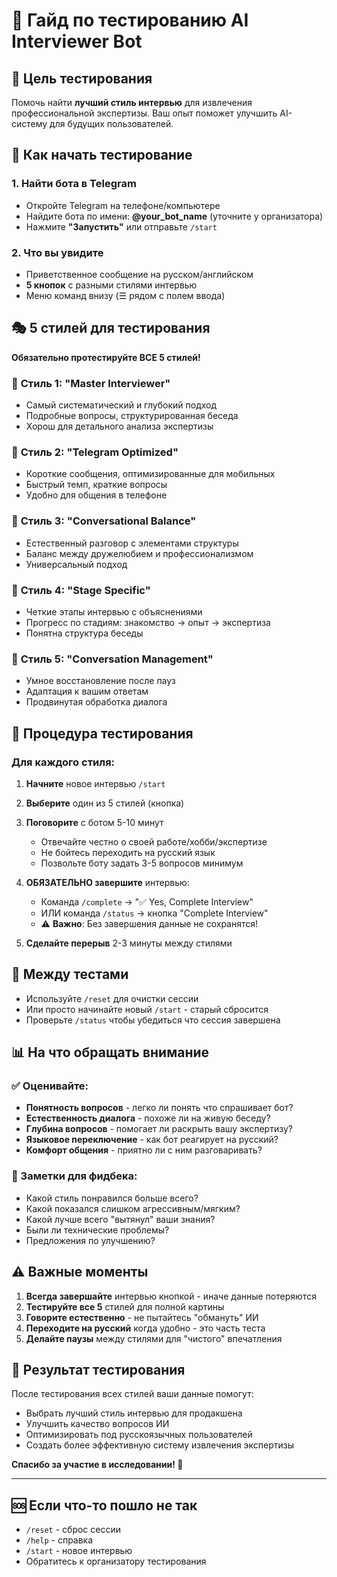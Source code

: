 # 🧪 Гайд по тестированию AI Interviewer Bot

## 🎯 Цель тестирования
Помочь найти **лучший стиль интервью** для извлечения профессиональной экспертизы. Ваш опыт поможет улучшить AI-систему для будущих пользователей.

## 📱 Как начать тестирование

### 1. Найти бота в Telegram
- Откройте Telegram на телефоне/компьютере
- Найдите бота по имени: **@your_bot_name** (уточните у организатора)
- Нажмите **"Запустить"** или отправьте `/start`

### 2. Что вы увидите
- Приветственное сообщение на русском/английском
- **5 кнопок** с разными стилями интервью
- Меню команд внизу (☰ рядом с полем ввода)

## 🎭 5 стилей для тестирования

**Обязательно протестируйте ВСЕ 5 стилей!**

### 🎯 **Стиль 1: "Master Interviewer"**
- Самый систематический и глубокий подход
- Подробные вопросы, структурированная беседа
- Хорош для детального анализа экспертизы

### 📱 **Стиль 2: "Telegram Optimized"** 
- Короткие сообщения, оптимизированные для мобильных
- Быстрый темп, краткие вопросы
- Удобно для общения в телефоне

### 💬 **Стиль 3: "Conversational Balance"**
- Естественный разговор с элементами структуры
- Баланс между дружелюбием и профессионализмом
- Универсальный подход

### 🎪 **Стиль 4: "Stage Specific"**
- Четкие этапы интервью с объяснениями
- Прогресс по стадиям: знакомство → опыт → экспертиза
- Понятна структура беседы

### 🧠 **Стиль 5: "Conversation Management"**
- Умное восстановление после пауз
- Адаптация к вашим ответам
- Продвинутая обработка диалога

## 📝 Процедура тестирования

### Для каждого стиля:

1. **Начните** новое интервью `/start`
2. **Выберите** один из 5 стилей (кнопка)
3. **Поговорите** с ботом 5-10 минут
   - Отвечайте честно о своей работе/хобби/экспертизе
   - Не бойтесь переходить на русский язык
   - Позвольте боту задать 3-5 вопросов минимум

4. **ОБЯЗАТЕЛЬНО завершите** интервью:
   - Команда `/complete` → "✅ Yes, Complete Interview"
   - ИЛИ команда `/status` → кнопка "Complete Interview"
   - ⚠️ **Важно**: Без завершения данные не сохранятся!

5. **Сделайте перерыв** 2-3 минуты между стилями

## 🔄 Между тестами

- Используйте `/reset` для очистки сессии
- Или просто начинайте новый `/start` - старый сбросится
- Проверьте `/status` чтобы убедиться что сессия завершена

## 📊 На что обращать внимание

### ✅ Оценивайте:
- **Понятность вопросов** - легко ли понять что спрашивает бот?
- **Естественность диалога** - похоже ли на живую беседу?
- **Глубина вопросов** - помогает ли раскрыть вашу экспертизу?
- **Языковое переключение** - как бот реагирует на русский?
- **Комфорт общения** - приятно ли с ним разговаривать?

### 📝 Заметки для фидбека:
- Какой стиль понравился больше всего?
- Какой показался слишком агрессивным/мягким?
- Какой лучше всего "вытянул" ваши знания?
- Были ли технические проблемы?
- Предложения по улучшению?

## ⚠️ Важные моменты

1. **Всегда завершайте** интервью кнопкой - иначе данные потеряются
2. **Тестируйте все 5** стилей для полной картины
3. **Говорите естественно** - не пытайтесь "обмануть" ИИ
4. **Переходите на русский** когда удобно - это часть теста
5. **Делайте паузы** между стилями для "чистого" впечатления

## 🎁 Результат тестирования

После тестирования всех стилей ваши данные помогут:
- Выбрать лучший стиль интервью для продакшена
- Улучшить качество вопросов ИИ
- Оптимизировать под русскоязычных пользователей
- Создать более эффективную систему извлечения экспертизы

**Спасибо за участие в исследовании! 🙏**

---

## 🆘 Если что-то пошло не так

- `/reset` - сброс сессии
- `/help` - справка
- `/start` - новое интервью
- Обратитесь к организатору тестирования